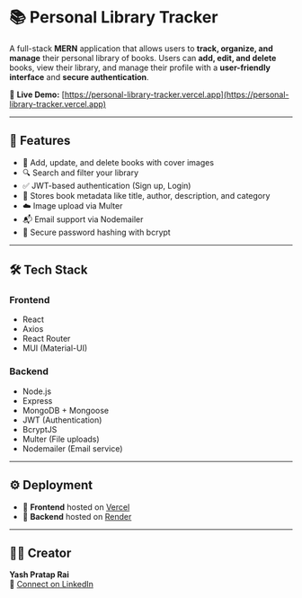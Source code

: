 # 📚 Personal Library Tracker

A full-stack **MERN** application that allows users to **track, organize, and manage** their personal library of books. Users can **add, edit, and delete** books, view their library, and manage their profile with a **user-friendly interface** and **secure authentication**.

🔗 **Live Demo:** [https://personal-library-tracker.vercel.app](https://personal-library-tracker.vercel.app)

---

## 🚀 Features

- 📖 Add, update, and delete books with cover images  
- 🔍 Search and filter your library  
- ✅ JWT-based authentication (Sign up, Login)  
- 🧠 Stores book metadata like title, author, description, and category  
- ☁️ Image upload via Multer  
- 📬 Email support via Nodemailer  
- 🔐 Secure password hashing with bcrypt  

---

## 🛠️ Tech Stack

### Frontend  
- React  
- Axios  
- React Router  
- MUI (Material-UI)  

### Backend  
- Node.js  
- Express  
- MongoDB + Mongoose  
- JWT (Authentication)  
- BcryptJS  
- Multer (File uploads)  
- Nodemailer (Email service)  

---

## ⚙️ Deployment  
- 🔧 **Frontend** hosted on [Vercel](https://vercel.com)  
- 🔧 **Backend** hosted on [Render](https://render.com)

---

## 🙋‍♂️ Creator  
**Yash Pratap Rai**  
🔗 [Connect on LinkedIn](https://www.linkedin.com/in/yash-pratap-rai-00465a284/)
